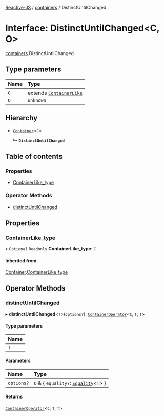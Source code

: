 [Reactive-JS](../README.md) / [containers](../modules/containers.md) / DistinctUntilChanged

# Interface: DistinctUntilChanged<C, O\>

[containers](../modules/containers.md).DistinctUntilChanged

## Type parameters

| Name | Type |
| :------ | :------ |
| `C` | extends [`ContainerLike`](containers.ContainerLike.md) |
| `O` | `unknown` |

## Hierarchy

- [`Container`](containers.Container.md)<`C`\>

  ↳ **`DistinctUntilChanged`**

## Table of contents

### Properties

- [ContainerLike\_type](containers.DistinctUntilChanged.md#containerlike_type)

### Operator Methods

- [distinctUntilChanged](containers.DistinctUntilChanged.md#distinctuntilchanged)

## Properties

### ContainerLike\_type

• `Optional` `Readonly` **ContainerLike\_type**: `C`

#### Inherited from

[Container](containers.Container.md).[ContainerLike_type](containers.Container.md#containerlike_type)

## Operator Methods

### distinctUntilChanged

▸ **distinctUntilChanged**<`T`\>(`options?`): [`ContainerOperator`](../modules/containers.md#containeroperator)<`C`, `T`, `T`\>

#### Type parameters

| Name |
| :------ |
| `T` |

#### Parameters

| Name | Type |
| :------ | :------ |
| `options?` | `O` & { `equality?`: [`Equality`](../modules/functions.md#equality)<`T`\>  } |

#### Returns

[`ContainerOperator`](../modules/containers.md#containeroperator)<`C`, `T`, `T`\>
